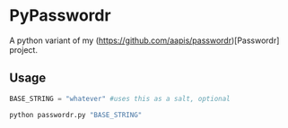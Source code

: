 PyPasswordr
===========

A python variant of my (https://github.com/aapis/passwordr)[Passwordr] project.

## Usage

```python
BASE_STRING = "whatever" #uses this as a salt, optional

python passwordr.py "BASE_STRING"
```